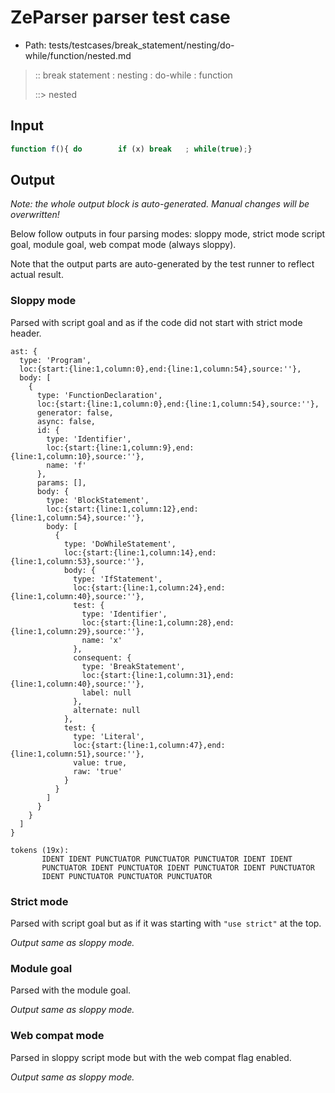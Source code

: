 # ZeParser parser test case

- Path: tests/testcases/break_statement/nesting/do-while/function/nested.md

> :: break statement : nesting : do-while : function
>
> ::> nested

## Input

`````js
function f(){ do        if (x) break   ; while(true);}
`````

## Output

_Note: the whole output block is auto-generated. Manual changes will be overwritten!_

Below follow outputs in four parsing modes: sloppy mode, strict mode script goal, module goal, web compat mode (always sloppy).

Note that the output parts are auto-generated by the test runner to reflect actual result.

### Sloppy mode

Parsed with script goal and as if the code did not start with strict mode header.

`````
ast: {
  type: 'Program',
  loc:{start:{line:1,column:0},end:{line:1,column:54},source:''},
  body: [
    {
      type: 'FunctionDeclaration',
      loc:{start:{line:1,column:0},end:{line:1,column:54},source:''},
      generator: false,
      async: false,
      id: {
        type: 'Identifier',
        loc:{start:{line:1,column:9},end:{line:1,column:10},source:''},
        name: 'f'
      },
      params: [],
      body: {
        type: 'BlockStatement',
        loc:{start:{line:1,column:12},end:{line:1,column:54},source:''},
        body: [
          {
            type: 'DoWhileStatement',
            loc:{start:{line:1,column:14},end:{line:1,column:53},source:''},
            body: {
              type: 'IfStatement',
              loc:{start:{line:1,column:24},end:{line:1,column:40},source:''},
              test: {
                type: 'Identifier',
                loc:{start:{line:1,column:28},end:{line:1,column:29},source:''},
                name: 'x'
              },
              consequent: {
                type: 'BreakStatement',
                loc:{start:{line:1,column:31},end:{line:1,column:40},source:''},
                label: null
              },
              alternate: null
            },
            test: {
              type: 'Literal',
              loc:{start:{line:1,column:47},end:{line:1,column:51},source:''},
              value: true,
              raw: 'true'
            }
          }
        ]
      }
    }
  ]
}

tokens (19x):
       IDENT IDENT PUNCTUATOR PUNCTUATOR PUNCTUATOR IDENT IDENT
       PUNCTUATOR IDENT PUNCTUATOR IDENT PUNCTUATOR IDENT PUNCTUATOR
       IDENT PUNCTUATOR PUNCTUATOR PUNCTUATOR
`````

### Strict mode

Parsed with script goal but as if it was starting with `"use strict"` at the top.

_Output same as sloppy mode._

### Module goal

Parsed with the module goal.

_Output same as sloppy mode._

### Web compat mode

Parsed in sloppy script mode but with the web compat flag enabled.

_Output same as sloppy mode._
